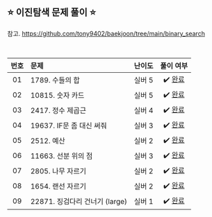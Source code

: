 ## ⭐️ 이진탐색 문제 풀이 ⭐️ 

참고. https://github.com/tony9402/baekjoon/tree/main/binary_search

<br>

<!-- 💭 [진행 중]  ✔️ [완료] -->

| **번호** | **문제** | **난이도** | **풀이 여부** |
|:--------:|:--------|:----------:|:-----------:|
| 01 | 1789. 수들의 합 | 실버 5 | ✔️ [완료](https://github.com/yuuforest/Baekjoon/blob/main/python/%EC%9D%B4%EC%A7%84%ED%83%90%EC%83%89/Prob1789.py)|
| 02 | 10815. 숫자 카드 | 실버 5 | ✔️ [완료](https://github.com/yuuforest/Baekjoon/blob/main/python/%EC%9D%B4%EC%A7%84%ED%83%90%EC%83%89/Prob10815.py) |
| 03 | 2417. 정수 제곱근 | 실버 4 | ✔️ [완료](https://github.com/yuuforest/Baekjoon/blob/main/python/%EC%9D%B4%EC%A7%84%ED%83%90%EC%83%89/Prob2417.py) |
| 04 | 19637. IF문 좀 대신 써줘 | 실버 3 | ✔️ [완료](https://github.com/yuuforest/Baekjoon/blob/main/python/%EC%9D%B4%EC%A7%84%ED%83%90%EC%83%89/Prob19637.py) |
| 05 | 2512. 예산 | 실버 2 | ✔️ [완료](https://github.com/yuuforest/Baekjoon/blob/main/python/%EC%9D%B4%EC%A7%84%ED%83%90%EC%83%89/Prob2512.py) |
| 06 | 11663. 선분 위의 점 | 실버 3 | ✔️ [완료](https://github.com/yuuforest/Baekjoon/blob/main/python/%EC%9D%B4%EC%A7%84%ED%83%90%EC%83%89/Prob11663.py) |
| 07 | 2805. 나무 자르기 | 실버 2 | ✔️ [완료](https://github.com/yuuforest/Baekjoon/blob/main/python/%EC%9D%B4%EC%A7%84%ED%83%90%EC%83%89/Prob2805.py) |
| 08 | 1654. 랜선 자르기 | 실버 2 | ✔️ [완료](https://github.com/yuuforest/Baekjoon/blob/main/python/%EC%9D%B4%EC%A7%84%ED%83%90%EC%83%89/Prob1654.py) |
| 09 | 22871. 징검다리 건너기 (large) | 실버 1 | ✔️ [완료](https://github.com/yuuforest/Baekjoon/blob/main/python/%EC%9D%B4%EC%A7%84%ED%83%90%EC%83%89/Prob22871.py) |

